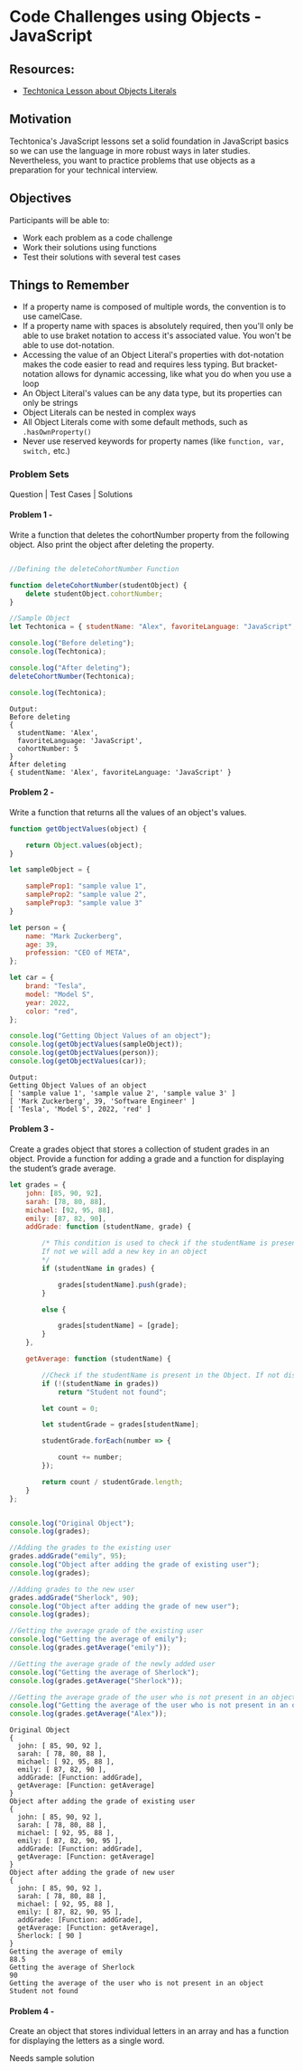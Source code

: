 # Code Challenges using Objects - JavaScript

## Resources:

- [Techtonica Lesson about Objects Literals](https://github.com/Techtonica/curriculum/blob/main/javascript/javascript-6-object-literals.md)

## Motivation

Techtonica's JavaScript lessons set a solid foundation in JavaScript basics so we can use the language in more robust ways in later studies. Nevertheless, you want to practice problems that use objects as a preparation for your technical interview.

## Objectives

Participants will be able to:

- Work each problem as a code challenge
- Work their solutions using functions
- Test their solutions with several test cases

## Things to Remember

- If a property name is composed of multiple words, the convention is to use camelCase.
- If a property name with spaces is absolutely required, then you'll only be able to use braket notation to access it's associated value. You won't be able to use dot-notation.
- Accessing the value of an Object Literal's properties with dot-notation makes the code easier to read and requires less typing. But bracket-notation allows for dynamic accessing, like what you do when you use a loop
- An Object Literal's values can be any data type, but its properties can only be strings
- Object Literals can be nested in complex ways
- All Object Literals come with some default methods, such as `.hasOwnProperty()`
- Never use reserved keywords for property names (like `function, var, switch,` etc.)

### Problem Sets

Question | Test Cases | Solutions

#### Problem 1 -

Write a function that deletes the cohortNumber property from the following object. Also print the object after deleting the property.

```javascript

//Defining the deleteCohortNumber Function

function deleteCohortNumber(studentObject) {
    delete studentObject.cohortNumber;
}
```

```javascript
//Sample Object
let Techtonica = { studentName: "Alex", favoriteLanguage: "JavaScript", cohortNumber: 5 };

console.log("Before deleting");
console.log(Techtonica);

console.log("After deleting");
deleteCohortNumber(Techtonica);

console.log(Techtonica);
```

```
Output:
Before deleting
{
  studentName: 'Alex',
  favoriteLanguage: 'JavaScript',
  cohortNumber: 5
}
After deleting
{ studentName: 'Alex', favoriteLanguage: 'JavaScript' }
```

#### Problem 2 -

Write a function that returns all the values of an object's values.

```javascript
function getObjectValues(object) {

    return Object.values(object);
}

```


```javascript
let sampleObject = {

    sampleProp1: "sample value 1",
    sampleProp2: "sample value 2",
    sampleProp3: "sample value 3"
}

let person = {
    name: "Mark Zuckerberg",
    age: 39,
    profession: "CEO of META",
};

let car = {
    brand: "Tesla",
    model: "Model S",
    year: 2022,
    color: "red",
};

console.log("Getting Object Values of an object");
console.log(getObjectValues(sampleObject));
console.log(getObjectValues(person));
console.log(getObjectValues(car));
```

```
Output:
Getting Object Values of an object
[ 'sample value 1', 'sample value 2', 'sample value 3' ]
[ 'Mark Zuckerberg', 39, 'Software Engineer' ]
[ 'Tesla', 'Model S', 2022, 'red' ]
```

#### Problem 3 -

Create a grades object that stores a collection of student grades in an object. Provide a function for adding a grade and a function for displaying the student’s grade average.

```javascript
let grades = {
    john: [85, 90, 92],
    sarah: [78, 80, 88],
    michael: [92, 95, 88],
    emily: [87, 82, 90],
    addGrade: function (studentName, grade) {

        /* This condition is used to check if the studentName is present in an object or not.
        If not we will add a new key in an object
        */
        if (studentName in grades) {

            grades[studentName].push(grade);
        }

        else {

            grades[studentName] = [grade];
        }
    },

    getAverage: function (studentName) {

        //Check if the studentName is present in the Object. If not display a message in console
        if (!(studentName in grades))
            return "Student not found";

        let count = 0;

        let studentGrade = grades[studentName];

        studentGrade.forEach(number => {

            count += number;
        });

        return count / studentGrade.length;
    }
};


console.log("Original Object");
console.log(grades);

//Adding the grades to the existing user
grades.addGrade("emily", 95);
console.log("Object after adding the grade of existing user");
console.log(grades);

//Adding grades to the new user
grades.addGrade("Sherlock", 90);
console.log("Object after adding the grade of new user");
console.log(grades);

//Getting the average grade of the existing user
console.log("Getting the average of emily");
console.log(grades.getAverage("emily"));

//Getting the average grade of the newly added user
console.log("Getting the average of Sherlock");
console.log(grades.getAverage("Sherlock"));

//Getting the average grade of the user who is not present in an object
console.log("Getting the average of the user who is not present in an object");
console.log(grades.getAverage("Alex"));

```


```Output
Original Object
{
  john: [ 85, 90, 92 ],
  sarah: [ 78, 80, 88 ],
  michael: [ 92, 95, 88 ],
  emily: [ 87, 82, 90 ],
  addGrade: [Function: addGrade],
  getAverage: [Function: getAverage]
}
Object after adding the grade of existing user
{
  john: [ 85, 90, 92 ],
  sarah: [ 78, 80, 88 ],
  michael: [ 92, 95, 88 ],
  emily: [ 87, 82, 90, 95 ],
  addGrade: [Function: addGrade],
  getAverage: [Function: getAverage]
}
Object after adding the grade of new user
{
  john: [ 85, 90, 92 ],
  sarah: [ 78, 80, 88 ],
  michael: [ 92, 95, 88 ],
  emily: [ 87, 82, 90, 95 ],
  addGrade: [Function: addGrade],
  getAverage: [Function: getAverage],
  Sherlock: [ 90 ]
}
Getting the average of emily
88.5
Getting the average of Sherlock
90
Getting the average of the user who is not present in an object
Student not found
```

#### Problem 4 -

Create an object that stores individual letters in an array and has a function for displaying the letters as a single word.

Needs sample solution
